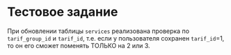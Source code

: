 # Тестовое задание

При обновлении таблицы `services` реализована проверка по `tarif_group_id` и `tarif_id`, т.е. если у пользователя сохранен `tarif_id`=1, то он его сможет поменять ТОЛЬКО на 2 или 3.
